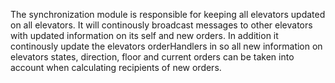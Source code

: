 The synchronization module is responsible for keeping all elevators updated on all elevators. It will continously broadcast messages to other elevators with
updated information on its self and new orders. In addition it continously update the elevators orderHandlers in so all new information on elevators states, direction, floor and current orders can be taken into account when calculating recipients of new orders. 
